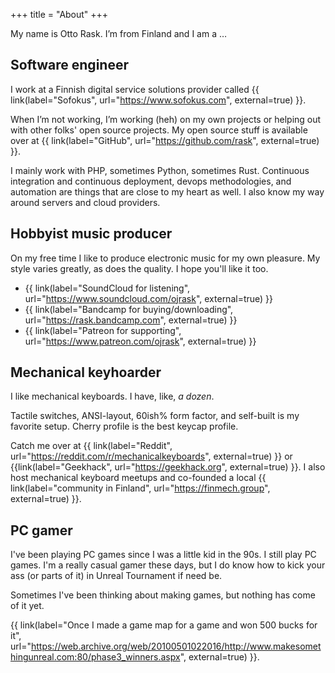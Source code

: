 +++
title = "About"
+++

My name is Otto Rask. I’m from Finland and I am a &hellip;

## Software engineer

I work at a Finnish digital service solutions provider called
{{ link(label="Sofokus", url="https://www.sofokus.com", external=true) }}.

When I’m not working, I’m working (heh) on my own projects or helping out with
other folks' open source projects. My open source stuff is available over at
{{ link(label="GitHub", url="https://github.com/rask", external=true) }}.

I mainly work with PHP, sometimes Python, sometimes Rust. Continuous integration
and continuous deployment, devops methodologies, and automation are things that
are close to my heart as well. I also know my way around servers and cloud
providers.

## Hobbyist music producer

On my free time I like to produce electronic music for my own pleasure. My style
varies greatly, as does the quality. I hope you'll like it too.

-   {{ link(label="SoundCloud for listening", url="https://www.soundcloud.com/ojrask", external=true) }}
-   {{ link(label="Bandcamp for buying/downloading", url="https://rask.bandcamp.com", external=true) }}
-   {{ link(label="Patreon for supporting", url="https://www.patreon.com/ojrask", external=true) }}

## Mechanical keyhoarder

I like mechanical keyboards. I have, like, _a dozen_.

Tactile switches, ANSI-layout, 60ish% form factor, and self-built is my favorite
setup. Cherry profile is the best keycap profile.

Catch me over at {{ link(label="Reddit", url="https://reddit.com/r/mechanicalkeyboards", external=true) }} or
{{link(label="Geekhack", url="https://geekhack.org", external=true) }}. I also host mechanical
keyboard meetups and co-founded a local
{{ link(label="community in Finland", url="https://finmech.group", external=true) }}.

## PC gamer

I've been playing PC games since I was a little kid in the 90s. I still play
PC games. I'm a really casual gamer these days, but I do know how to kick your
ass (or parts of it) in Unreal Tournament if need be.

Sometimes I've been thinking about making games, but nothing has come of it yet.

{{ link(label="Once I made a game map for a game and won 500 bucks for it", url="https://web.archive.org/web/20100501022016/http://www.makesomethingunreal.com:80/phase3_winners.aspx", external=true) }}.